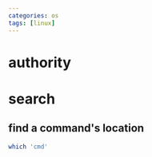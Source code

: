 ```yaml
---
categories: os
tags: [linux]    
---
```

# authority

# search
## find a command's location
```sh
which 'cmd'
```